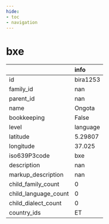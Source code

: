 ```yaml
---
hide:
- toc
- navigation
---
```

# bxe
|                      | info     |
|:---------------------|:---------|
| id                   | bira1253 |
| family_id            | nan      |
| parent_id            | nan      |
| name                 | Ongota   |
| bookkeeping          | False    |
| level                | language |
| latitude             | 5.29807  |
| longitude            | 37.025   |
| iso639P3code         | bxe      |
| description          | nan      |
| markup_description   | nan      |
| child_family_count   | 0        |
| child_language_count | 0        |
| child_dialect_count  | 0        |
| country_ids          | ET       |